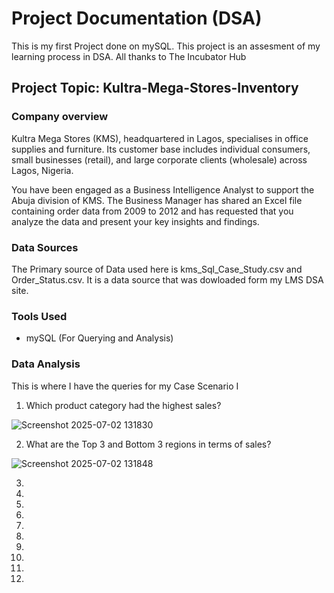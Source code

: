 # Project Documentation (DSA)
This is my first Project done on mySQL. This project is an assesment of my learning process in DSA. All thanks to The Incubator Hub

## Project Topic: Kultra-Mega-Stores-Inventory

### Company overview
Kultra Mega Stores (KMS), headquartered in Lagos, specialises in office supplies and furniture. Its customer base includes individual consumers, small businesses (retail), and large corporate clients (wholesale) across Lagos, Nigeria.

You have been engaged as a Business Intelligence Analyst to support the Abuja division of KMS. The Business Manager has shared an Excel file containing order data from 2009 to 2012 and has requested that you analyze the data and present your key insights and findings.

### Data Sources
The Primary source of Data used here is kms_Sql_Case_Study.csv and Order_Status.csv. It is a data source that was dowloaded form my LMS DSA site.

### Tools Used
- mySQL (For Querying and Analysis)

### Data Analysis

This is where I have the queries for my Case Scenario I

1. Which product category had the highest sales?

![Screenshot 2025-07-02 131830](https://github.com/user-attachments/assets/dd66e4a2-e736-4cd1-b5a1-452a38f9974f)

2. What are the Top 3 and Bottom 3 regions in terms of sales?

![Screenshot 2025-07-02 131848](https://github.com/user-attachments/assets/0ad1efba-7468-487f-ad4f-6a2043bb4b41)

3. 
4. 
5. 
6. 
7. 
8. 
9. 
10. 
11. 
12. 



